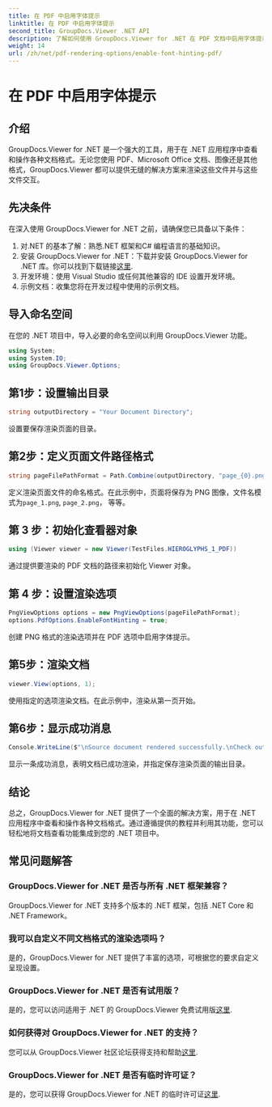 ```yaml
---
title: 在 PDF 中启用字体提示
linktitle: 在 PDF 中启用字体提示
second_title: GroupDocs.Viewer .NET API
description: 了解如何使用 GroupDocs.Viewer for .NET 在 PDF 文档中启用字体提示。请按照我们的分步教程进行无缝集成。
weight: 14
url: /zh/net/pdf-rendering-options/enable-font-hinting-pdf/
---
```


# 在 PDF 中启用字体提示

## 介绍
GroupDocs.Viewer for .NET 是一个强大的工具，用于在 .NET 应用程序中查看和操作各种文档格式。无论您使用 PDF、Microsoft Office 文档、图像还是其他格式，GroupDocs.Viewer 都可以提供无缝的解决方案来渲染这些文件并与这些文件交互。
## 先决条件
在深入使用 GroupDocs.Viewer for .NET 之前，请确保您已具备以下条件：
1. 对.NET 的基本了解：熟悉.NET 框架和C# 编程语言的基础知识。
2. 安装 GroupDocs.Viewer for .NET：下载并安装 GroupDocs.Viewer for .NET 库。你可以找到下载链接[这里](https://releases.groupdocs.com/viewer/net/).
3. 开发环境：使用 Visual Studio 或任何其他兼容的 IDE 设置开发环境。
4. 示例文档：收集您将在开发过程中使用的示例文档。

## 导入命名空间
在您的 .NET 项目中，导入必要的命名空间以利用 GroupDocs.Viewer 功能。

```csharp
using System;
using System.IO;
using GroupDocs.Viewer.Options;
```
## 第1步：设置输出目录
```csharp
string outputDirectory = "Your Document Directory";
```
设置要保存渲染页面的目录。
## 第2步：定义页面文件路径格式
```csharp
string pageFilePathFormat = Path.Combine(outputDirectory, "page_{0}.png");
```
定义渲染页面文件的命名格式。在此示例中，页面将保存为 PNG 图像，文件名模式为`page_1.png`, `page_2.png`， 等等。
## 第 3 步：初始化查看器对象
```csharp
using (Viewer viewer = new Viewer(TestFiles.HIEROGLYPHS_1_PDF))
```
通过提供要渲染的 PDF 文档的路径来初始化 Viewer 对象。
## 第 4 步：设置渲染选项
```csharp
PngViewOptions options = new PngViewOptions(pageFilePathFormat);
options.PdfOptions.EnableFontHinting = true;
```
创建 PNG 格式的渲染选项并在 PDF 选项中启用字体提示。
## 第5步：渲染文档
```csharp
viewer.View(options, 1);
```
使用指定的选项渲染文档。在此示例中，渲染从第一页开始。
## 第6步：显示成功消息
```csharp
Console.WriteLine($"\nSource document rendered successfully.\nCheck output in {outputDirectory}.");
```
显示一条成功消息，表明文档已成功渲染，并指定保存渲染页面的输出目录。

## 结论
总之，GroupDocs.Viewer for .NET 提供了一个全面的解决方案，用于在 .NET 应用程序中查看和操作各种文档格式。通过遵循提供的教程并利用其功能，您可以轻松地将文档查看功能集成到您的 .NET 项目中。
## 常见问题解答
### GroupDocs.Viewer for .NET 是否与所有 .NET 框架兼容？
GroupDocs.Viewer for .NET 支持多个版本的 .NET 框架，包括 .NET Core 和 .NET Framework。
### 我可以自定义不同文档格式的渲染选项吗？
是的，GroupDocs.Viewer for .NET 提供了丰富的选项，可根据您的要求自定义呈现设置。
### GroupDocs.Viewer for .NET 是否有试用版？
是的，您可以访问适用于 .NET 的 GroupDocs.Viewer 免费试用版[这里](https://releases.groupdocs.com/).
### 如何获得对 GroupDocs.Viewer for .NET 的支持？
您可以从 GroupDocs.Viewer 社区论坛获得支持和帮助[这里](https://forum.groupdocs.com/c/viewer/9).
### GroupDocs.Viewer for .NET 是否有临时许可证？
是的，您可以获得 GroupDocs.Viewer for .NET 的临时许可证[这里](https://purchase.groupdocs.com/temporary-license/).